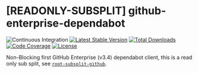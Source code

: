 # [READONLY-SUBSPLIT] github-enterprise-dependabot


![Continuous Integration](https://github.com/php-api-clients/github-enterprise-dependabot/workflows/Continuous%20Integration/badge.svg)
[![Latest Stable Version](https://poser.pugx.org/api-clients/github-enterprise-dependabot/v/stable.png)](https://packagist.org/packages/api-clients/github-enterprise-dependabot)
[![Total Downloads](https://poser.pugx.org/api-clients/github-enterprise-dependabot/downloads.png)](https://packagist.org/packages/api-clients/github-enterprise-dependabot)
[![Code Coverage](https://scrutinizer-ci.com/g/php-api-clients/github-enterprise-dependabot/badges/coverage.png?b==)](https://scrutinizer-ci.com/g/php-api-clients/github-enterprise-dependabot/?branch=)
[![License](https://poser.pugx.org/api-clients/github-enterprise-dependabot/license.png)](https://packagist.org/packages/api-clients/github-enterprise-dependabot)

Non-Blocking first GitHub Enterprise (v3.4) dependabot client, this is a read only sub split, see [`root-subsplit-github`](https://github.com/php-api-clients/root-subsplit-github).
